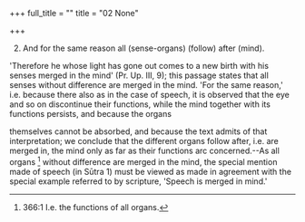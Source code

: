 +++
full_title = ""
title = "02 None"

+++


2. And for the same reason all (sense-organs) (follow) after (mind).

'Therefore he whose light has gone out comes to a new birth with his senses merged in the mind' (Pr. Up. III, 9); this passage states that all senses without difference are merged in the mind. 'For the same reason,' i.e. because there also as in the case of speech, it is observed that the eye and so on discontinue their functions, while the mind together with its functions persists, and because the organs

themselves cannot be absorbed, and because the text admits of that interpretation; we conclude that the different organs follow after, i.e. are merged in, the mind only as far as their functions arc concerned.--As all organs [^fn_219] without difference are merged in the mind, the special mention made of speech (in Sūtra 1) must be viewed as made in agreement with the special example referred to by scripture, 'Speech is merged in mind.'

[^fn_219]: 366:1 I.e. the functions of all organs.

